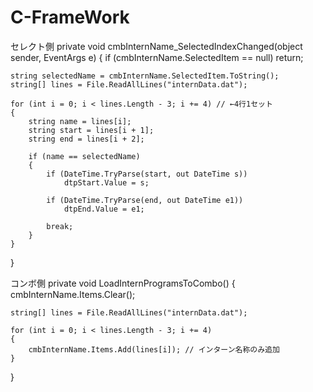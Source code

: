 # C-FrameWork 
セレクト側
private void cmbInternName_SelectedIndexChanged(object sender, EventArgs e)
{
    if (cmbInternName.SelectedItem == null) return;

    string selectedName = cmbInternName.SelectedItem.ToString();
    string[] lines = File.ReadAllLines("internData.dat");

    for (int i = 0; i < lines.Length - 3; i += 4) // ←4行1セット
    {
        string name = lines[i];
        string start = lines[i + 1];
        string end = lines[i + 2];

        if (name == selectedName)
        {
            if (DateTime.TryParse(start, out DateTime s))
                dtpStart.Value = s;

            if (DateTime.TryParse(end, out DateTime e1))
                dtpEnd.Value = e1;

            break;
        }
    }
}




コンボ側
private void LoadInternProgramsToCombo()
{
    cmbInternName.Items.Clear();

    string[] lines = File.ReadAllLines("internData.dat");

    for (int i = 0; i < lines.Length - 3; i += 4)
    {
        cmbInternName.Items.Add(lines[i]); // インターン名称のみ追加
    }
}

